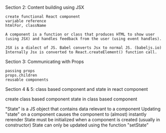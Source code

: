 Section 2: Content building using JSX 

    create functional React component
    variable reference
    htmlFor, className

    A component is a function or class that produces HTML to show user (using JSX) and handles feedback from the user (using event handles).
       
    JSX is a dialect of JS. Babel converts Jsx to normal JS. (babeljs.io)
    Internally Jsx is converted to React.createElement() function call.

Section 3: Communicating with Props
    
    passing props
    props.children 
    reusable components

Section 4 & 5: class based component and state in react component

   create class based component
   state in class based component

   "State" is a JS object that contains data relevant to a component
   Updating "state" on a component causes the component to (almost) instantly rerender
   State must be initialized when a component is created (usually in constructor)
   State can  only be updated using the function "setState"